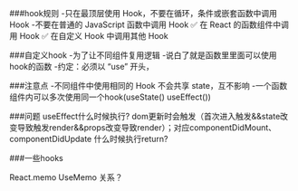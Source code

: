 ###hook规则
-只在最顶层使用 Hook，不要在循环，条件或嵌套函数中调用 Hook
-不要在普通的 JavaScript 函数中调用 Hook
✅ 在 React 的函数组件中调用 Hook
✅ 在自定义 Hook 中调用其他 Hook

###自定义hook
-为了让不同组件复用逻辑
-说白了就是函数里里面可以使用hook的函数
-约定：必须以 “use” 开头，

###注意点
-不同组件中使用相同的 Hook 不会共享 state，互不影响
-一个函数组件内可以多次使用同一个hook(useState()  useEffect())


###问题
useEffect什么时候执行?
dom更新时会触发（首次进入触发&&state改变导致触发render&&props改变导致render）；对应componentDidMount、componentDidUpdate
什么时候执行return?


###一些hooks

<!-- #### useMemo(() => computeExpensiveValue(a, b), [a, b]);
函数是创建函数，但是a，b至少传一个，不传，比较的时候会报错 -->
React.memo
UseMemo 关系？